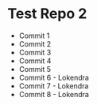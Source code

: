 # Test Repo 2
* Commit 1
* Commit 2
* Commit 3
* Commit 4
* Commit 5
* Commit 6 - Lokendra
* Commit 7 - Lokendra
* Commit 8 - Lokendra

